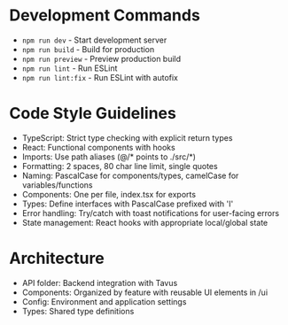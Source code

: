# Development Commands
- `npm run dev` - Start development server
- `npm run build` - Build for production
- `npm run preview` - Preview production build
- `npm run lint` - Run ESLint
- `npm run lint:fix` - Run ESLint with autofix

# Code Style Guidelines
- TypeScript: Strict type checking with explicit return types
- React: Functional components with hooks
- Imports: Use path aliases (@/* points to ./src/*)
- Formatting: 2 spaces, 80 char line limit, single quotes
- Naming: PascalCase for components/types, camelCase for variables/functions
- Components: One per file, index.tsx for exports
- Types: Define interfaces with PascalCase prefixed with 'I'
- Error handling: Try/catch with toast notifications for user-facing errors
- State management: React hooks with appropriate local/global state

# Architecture
- API folder: Backend integration with Tavus
- Components: Organized by feature with reusable UI elements in /ui
- Config: Environment and application settings
- Types: Shared type definitions